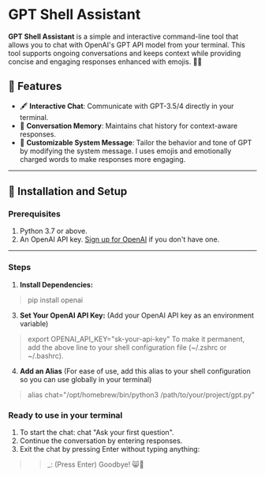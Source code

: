 # GPT Shell Assistant
**GPT Shell Assistant** is a simple and interactive command-line tool that allows you to chat with OpenAI's GPT API model from your terminal. This tool supports ongoing conversations and keeps context while providing concise and engaging responses enhanced with emojis. 🌻✨

## 🌟 Features
- 🖋️ **Interactive Chat**: Communicate with GPT-3.5/4 directly in your terminal.
- 🧠 **Conversation Memory**: Maintains chat history for context-aware responses.
- 🌸 **Customizable System Message**: Tailor the behavior and tone of GPT by modifying the system message. I uses emojis and emotionally charged words to make responses more engaging.

---

## 🚀 Installation and Setup

### Prerequisites
1. Python 3.7 or above.
2. An OpenAI API key. [Sign up for OpenAI](https://platform.openai.com/) if you don't have one.

---

### Steps
1. **Install Dependencies:**
>pip install openai
3. **Set Your OpenAI API Key:** (Add your OpenAI API key as an environment variable)

>export OPENAI_API_KEY="sk-your-api-key"
To make it permanent, add the above line to your shell configuration file (~/.zshrc or ~/.bashrc).
4. **Add an Alias** (For ease of use, add this alias to your shell configuration so you can use globally in your terminal)
>alias chat="/opt/homebrew/bin/python3 /path/to/your/project/gpt.py"

### Ready to use in your terminal
1. To start the chat: chat "Ask your first question".
2. Continue the conversation by entering responses.
3. Exit the chat by pressing Enter without typing anything:
>>_: (Press Enter)
Goodbye! 😸👋

